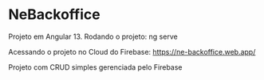 # NeBackoffice

Projeto em Angular 13.
Rodando o projeto: ng serve

Acessando o projeto no Cloud do Firebase: https://ne-backoffice.web.app/

Projeto com CRUD simples gerenciada pelo Firebase

